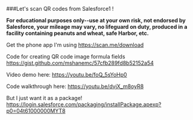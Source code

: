 ###Let's scan QR codes from Salesforce1 !

**For educational purposes only--use at your own risk, not endorsed by Salesforce, your mileage may vary, no lifeguard on duty, produced in a facility containing peanuts and wheat, safe Harbor, etc.**

Get the phone app I'm using 
https://scan.me/download

Code for creating QR code image formula fields
https://gist.github.com/mshanemc/57cfb289fd8b52152a54

Video demo here:
https://youtu.be/foQ_5sYoHp0

Code walkthrough here:
https://youtu.be/dvjX_m8oyR8

But I just want it as a package!  
https://login.salesforce.com/packaging/installPackage.apexp?p0=04t61000000MYT8